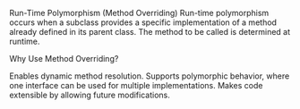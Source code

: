  Run-Time Polymorphism (Method Overriding)
Run-time polymorphism occurs when a subclass provides a specific implementation of a method already defined in its parent class. The method to be called is determined at runtime.

Why Use Method Overriding?

Enables dynamic method resolution.
Supports polymorphic behavior, where one interface can be used for multiple implementations.
Makes code extensible by allowing future modifications.